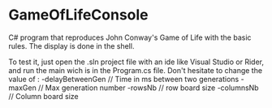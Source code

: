 # GameOfLifeConsole
C# program that reproduces John Conway's Game of Life with the basic rules. The display is done in the shell.

To test it, just open the .sln project file with an ide like Visual Studio or Rider, and run the main wich is in the Program.cs file.
Don't hesitate to change the value of :
-delayBetweenGen    // Time in ms between two generations
-maxGen             // Max generation number
-rowsNb             // row board size
-columnsNb          // Column board size
